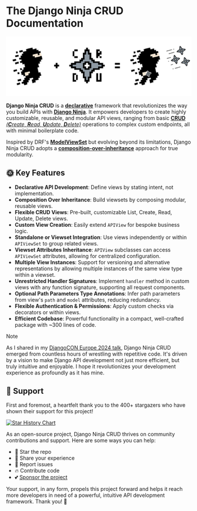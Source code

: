 # The Django Ninja CRUD Documentation

![Django Ninja CRUD](https://raw.githubusercontent.com/hbakri/django-ninja-crud/main/docs/assets/images/django-ninja-crud-cover.png)

**Django Ninja CRUD** is a [**declarative**](https://en.wikipedia.org/wiki/Declarative_programming)
framework that revolutionizes the way you build APIs with
[**Django Ninja**](https://github.com/vitalik/django-ninja). It empowers
developers to create highly customizable, reusable, and modular API views,
ranging from basic [**CRUD** _(**C**reate, **R**ead, **U**pdate, **D**elete)_](https://en.wikipedia.org/wiki/Create,_read,_update_and_delete)
operations to complex custom endpoints, all with minimal boilerplate code.

Inspired by DRF's [**ModelViewSet**](https://www.django-rest-framework.org/api-guide/viewsets/#modelviewset)
but evolving beyond its limitations, Django Ninja CRUD adopts a
[**composition-over-inheritance**](https://en.wikipedia.org/wiki/Composition_over_inheritance)
approach for true modularity.

## 🌞 Key Features
- **Declarative API Development**: Define views by stating intent, not implementation.
- **Composition Over Inheritance**: Build viewsets by composing modular, reusable views.
- **Flexible CRUD Views**: Pre-built, customizable List, Create, Read, Update, Delete views.
- **Custom View Creation**: Easily extend `APIView` for bespoke business logic.
- **Standalone or Viewset Integration**: Use views independently or within `APIViewSet` to group related views.
- **Viewset Attributes Inheritance**: `APIView` subclasses can access `APIViewSet` attributes, allowing for centralized configuration.
- **Multiple View Instances**: Support for versioning and alternative representations by allowing multiple instances of the same view type within a viewset.
- **Unrestricted Handler Signatures**: Implement `handler` method in custom views with any function signature, supporting all request components.
- **Optional Path Parameters Type Annotations**: Infer path parameters from view's `path` and `model` attributes, reducing redundancy.
- **Flexible Authentication & Permissions**: Apply custom checks via decorators or within views.
- **Efficient Codebase**: Powerful functionality in a compact, well-crafted package with ~300 lines of code.

> [!NOTE]
> As I shared in my [DjangoCON Europe 2024 talk](https://www.youtube.com/watch?v=r8yRxZPcy9k&t=1168s),
> Django Ninja CRUD emerged from countless hours of wrestling with repetitive code.
> It's driven by a vision to make Django API development not just more efficient,
> but truly intuitive and enjoyable. I hope it revolutionizes your development
> experience as profoundly as it has mine.

## 🫶 Support
First and foremost, a heartfelt thank you to the 400+ stargazers who have shown their
support for this project!

[![Star History Chart](https://api.star-history.com/svg?repos=hbakri/django-ninja-crud&type=Date)](https://star-history.com/#hbakri/django-ninja-crud&Date)

As an open-source project, Django Ninja CRUD thrives on community contributions and
support. Here are some ways you can help:

- 🌟 Star the repo
- 🙌 Share your experience
- 🐝 Report issues
- 🔥 Contribute code
- 💕 [Sponsor the project](https://github.com/sponsors/hbakri)

Your support, in any form, propels this project forward and helps it reach more
developers in need of a powerful, intuitive API development framework. Thank you! 🙏
